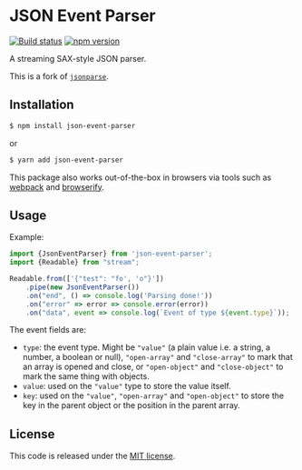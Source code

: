 # JSON Event Parser

[![Build status](https://github.com/Tpt/json-event-parser.js/workflows/CI/badge.svg)](https://github.com/Tpt/json-event-parser.js/actions?query=workflow%3ACI)
[![npm version](https://badge.fury.io/js/json-event-parser.svg)](https://www.npmjs.com/package/json-event-parser)

A streaming SAX-style JSON parser.

This is a fork of [`jsonparse`](https://github.com/creationix/jsonparse).


## Installation

```bash
$ npm install json-event-parser
```
or
```bash
$ yarn add json-event-parser
```

This package also works out-of-the-box in browsers via tools such as [webpack](https://webpack.js.org/) and [browserify](http://browserify.org/).

## Usage

Example:

```typescript
import {JsonEventParser} from 'json-event-parser';
import {Readable} from "stream";

Readable.from(['{"test": "fo', 'o"}'])
    .pipe(new JsonEventParser())
    .on("end", () => console.log('Parsing done!'))
    .on("error" => error => console.error(error))
    .on("data", event => console.log(`Event of type ${event.type}`));
```

The event fields are:
* `type`: the event type. Might be `"value"` (a plain value i.e. a string, a number, a boolean or null), `"open-array"` and `"close-array"` to mark that an array is opened and close, or `"open-object"` and `"close-object"` to mark the same thing with objects.
* `value`: used on the `"value"` type to store the value itself.
* `key`: used on the `"value"`, `"open-array"` and `"open-object"` to store the key in the parent object or the position in the parent array.

## License

This code is released under the [MIT license](http://opensource.org/licenses/MIT).
